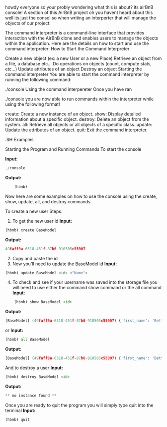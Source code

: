howdy everyone so your probly wondering what this is about? its airBnB console! A section of this AirBnB project oh you havent heard about this well its just the consol so when writing an interperter that will manage the objects of our project:

The command interpreter is a command-line interface that provides interaction with the AirBnB clone and enables users to manage the objects within the application. Here are the details on how to start and use the command interpreter: How to Start the Command Interpreter

Create a new object (ex: a new User or a new Place) Retrieve an object from a file, a database etc… Do operations on objects (count, compute stats, etc…) Update attributes of an object Destroy an object Starting the command interpreter You are able to start the command interpreter by running the following command:

./console Using the command interpereter Once you have ran

./console you are now able to run commands within the interpreter while using the following format!

create: Create a new instance of an object.
show: Display detailed information about a specific object.
destroy: Delete an object from the system.
all: Retrieve all objects or all objects of a specific class.
update: Update the attributes of an object.
quit: Exit the command interpreter.

.SH Examples

Starting the Program and Running Commands
To start the console

**Input:**
```python
./console
```
**Output:**
```python
	(hbnb)
```

Now here are some examples on how to use the console using the create, show, update, all, and destroy commands.

To create a new user
Steps:
1) To get the new user id
**Input:**
```python
(hbnb) create BaseModel
```
**Output:**
```python
49faff9a-6318-451f-87b6-910505c55907
```
2) Copy and paste the id
3) Now you'll need to update the BaseModel id
**Input:**
```python
(hbnb) update BaseModel <id> <"Name">
```
4) To check and see if your username was saved into the storage file you will
need to use either the command show command or the all command
**Input:**
```python
	(hbnb) show BaseModel <id>
```
**Output:**
```python
[BaseModel] (49faff9a-6318-451f-87b6-910505c55907) {'first_name': 'Betty', 'id': '49faff9a-6318-451f-87b6-910505c55907', 'created_at': datetime.datetime(2017, 10, 2, 3, 10, 25, 903293), 'updated_at': datetime.datetime(2017, 10, 2, 3, 11, 3, 49401)}
```
or
**Input:**
```python
(hbnb) all BaseModel
```
**Output:**
```python
[BaseModel] (49faff9a-6318-451f-87b6-910505c55907) {'first_name': 'Betty', 'id': '49faff9a-6318-451f-87b6-910505c55907', 'created_at': datetime.datetime(2017, 10, 2, 3, 10, 25, 903293), 'updated_at': datetime.datetime(2017, 10, 2, 3, 11, 3, 49401)}
```
And to destroy a user
**Input:**
```python
(hbnb) destroy BaseModel <id> 
```
**Output:**
```python
** no instance found **
```
Once you are ready to quit the program you will simply type quit into the terminal
**Input:**
```python
(hbnb) quit
```
